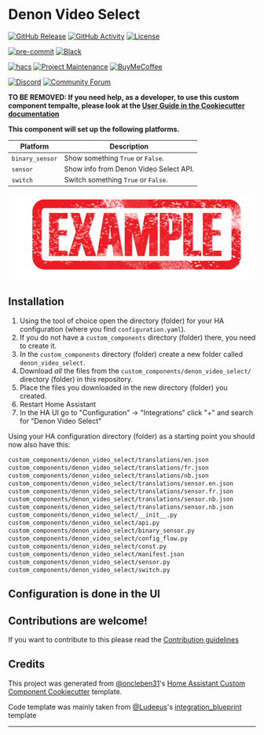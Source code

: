 # Denon Video Select

[![GitHub Release][releases-shield]][releases]
[![GitHub Activity][commits-shield]][commits]
[![License][license-shield]](LICENSE)

[![pre-commit][pre-commit-shield]][pre-commit]
[![Black][black-shield]][black]

[![hacs][hacsbadge]][hacs]
[![Project Maintenance][maintenance-shield]][user_profile]
[![BuyMeCoffee][buymecoffeebadge]][buymecoffee]

[![Discord][discord-shield]][discord]
[![Community Forum][forum-shield]][forum]

**TO BE REMOVED: If you need help, as a developer, to use this custom component tempalte,
please look at the [User Guide in the Cookiecutter documentation](https://cookiecutter-homeassistant-custom-component.readthedocs.io/en/stable/quickstart.html)**

**This component will set up the following platforms.**

| Platform        | Description                            |
| --------------- | -------------------------------------- |
| `binary_sensor` | Show something `True` or `False`.      |
| `sensor`        | Show info from Denon Video Select API. |
| `switch`        | Switch something `True` or `False`.    |

![example][exampleimg]

## Installation

1. Using the tool of choice open the directory (folder) for your HA configuration (where you find `configuration.yaml`).
2. If you do not have a `custom_components` directory (folder) there, you need to create it.
3. In the `custom_components` directory (folder) create a new folder called `denon_video_select`.
4. Download _all_ the files from the `custom_components/denon_video_select/` directory (folder) in this repository.
5. Place the files you downloaded in the new directory (folder) you created.
6. Restart Home Assistant
7. In the HA UI go to "Configuration" -> "Integrations" click "+" and search for "Denon Video Select"

Using your HA configuration directory (folder) as a starting point you should now also have this:

```text
custom_components/denon_video_select/translations/en.json
custom_components/denon_video_select/translations/fr.json
custom_components/denon_video_select/translations/nb.json
custom_components/denon_video_select/translations/sensor.en.json
custom_components/denon_video_select/translations/sensor.fr.json
custom_components/denon_video_select/translations/sensor.nb.json
custom_components/denon_video_select/translations/sensor.nb.json
custom_components/denon_video_select/__init__.py
custom_components/denon_video_select/api.py
custom_components/denon_video_select/binary_sensor.py
custom_components/denon_video_select/config_flow.py
custom_components/denon_video_select/const.py
custom_components/denon_video_select/manifest.json
custom_components/denon_video_select/sensor.py
custom_components/denon_video_select/switch.py
```

## Configuration is done in the UI

<!---->

## Contributions are welcome!

If you want to contribute to this please read the [Contribution guidelines](CONTRIBUTING.md)

## Credits

This project was generated from [@oncleben31](https://github.com/oncleben31)'s [Home Assistant Custom Component Cookiecutter](https://github.com/oncleben31/cookiecutter-homeassistant-custom-component) template.

Code template was mainly taken from [@Ludeeus](https://github.com/ludeeus)'s [integration_blueprint][integration_blueprint] template

---

[integration_blueprint]: https://github.com/custom-components/integration_blueprint
[black]: https://github.com/psf/black
[black-shield]: https://img.shields.io/badge/code%20style-black-000000.svg?style=for-the-badge
[buymecoffee]: https://www.buymeacoffee.com/jzucker2
[buymecoffeebadge]: https://img.shields.io/badge/buy%20me%20a%20coffee-donate-yellow.svg?style=for-the-badge
[commits-shield]: https://img.shields.io/github/commit-activity/y/jzucker2/denon-video-select.svg?style=for-the-badge
[commits]: https://github.com/jzucker2/denon-video-select/commits/main
[hacs]: https://hacs.xyz
[hacsbadge]: https://img.shields.io/badge/HACS-Custom-orange.svg?style=for-the-badge
[discord]: https://discord.gg/Qa5fW2R
[discord-shield]: https://img.shields.io/discord/330944238910963714.svg?style=for-the-badge
[exampleimg]: example.png
[forum-shield]: https://img.shields.io/badge/community-forum-brightgreen.svg?style=for-the-badge
[forum]: https://community.home-assistant.io/
[license-shield]: https://img.shields.io/github/license/jzucker2/denon-video-select.svg?style=for-the-badge
[maintenance-shield]: https://img.shields.io/badge/maintainer-%40jzucker2-blue.svg?style=for-the-badge
[pre-commit]: https://github.com/pre-commit/pre-commit
[pre-commit-shield]: https://img.shields.io/badge/pre--commit-enabled-brightgreen?style=for-the-badge
[releases-shield]: https://img.shields.io/github/release/jzucker2/denon-video-select.svg?style=for-the-badge
[releases]: https://github.com/jzucker2/denon-video-select/releases
[user_profile]: https://github.com/jzucker2
